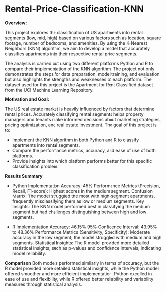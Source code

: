 # Rental-Price-Classification-KNN
**Overview:**

This project explores the classification of US apartments into rental segments (low, mid, high) based on various factors such as location, square footage, number of bedrooms, and amenities. By using the K-Nearest Neighbors (KNN) algorithm, we aim to develop a model that accurately classifies apartments into their respective rental price segments.

The analysis is carried out using two different platforms Python and R to compare their implementation of the KNN algorithm. The project not only demonstrates the steps for data preparation, model training, and evaluation but also highlights the strengths and weaknesses of each platform. The dataset used for this project is the Apartment for Rent Classified dataset from the UCI Machine Learning Repository.

**Motivation and Goal:**

The US real estate market is heavily influenced by factors that determine rental prices. Accurately classifying rental segments helps property managers and tenants make informed decisions about marketing strategies, pricing optimization, and real estate investment. The goal of this project is to:
- Implement the KNN algorithm in both Python and R to classify apartments into rental segments.
- Compare the performance metrics, accuracy, and ease of use of both platforms.
- Provide insights into which platform performs better for this specific classification problem.

**Results Summary**
- Python Implementation
Accuracy: 45%
Performance Metrics (Precision, Recall, F1-score): Highest scores in the medium segment.
Confusion Matrix: The model struggled the most with high-segment apartments, frequently misclassifying them as low or medium segments.
Key Insights: The KNN model performed best in classifying the medium segment but had challenges distinguishing between high and low segments.

- R Implementation
Accuracy: 46.15%
95% Confidence Interval: 43.95% to 48.36%
Performance Metrics (Sensitivity, Specificity): Moderate accuracy in the low segment; the model struggled with medium and high segments.
Statistical Insights: The R model provided more detailed statistical insights, such as p-values and confidence intervals, indicating model reliability.

**Comparison**
Both models performed similarly in terms of accuracy, but the R model provided more detailed statistical insights, while the Python model offered smoother and more efficient implementation.
Python excelled in ease of use and flexibility, while R offered better reliability and variability measures through statistical analysis.
